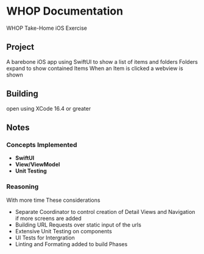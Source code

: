 # WHOP Documentation

WHOP Take-Home iOS Exercise

## Project

A barebone iOS app using SwiftUI to show a list of items and folders
Folders expand to show contained Items
When an Item is clicked a webview is shown

## Building
open using XCode 16.4 or greater

## Notes

### Concepts Implemented
* **SwiftUI**
* **View/ViewModel**
* **Unit Testing**


### Reasoning

 
With more time These considerations
* Separate Coordinator to control creation of Detail Views and Navigation if
 more screens are added
* Building URL Requests over static input of the urls
* Extensive Unit Testing on components
* UI Tests for Intergration
* Linting and Formating added to build Phases
